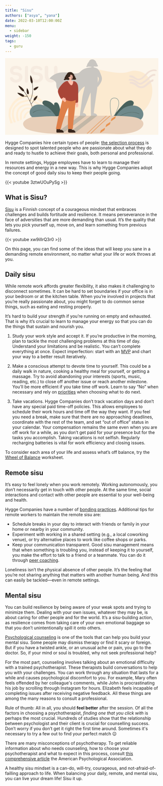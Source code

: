 ```yaml
---
title: "Sisu"
authors: ["asya", "yana"]
date: 2022-03-10T12:00:00Z
menu:
  - sidebar
weight: -150
tags:
  - guru
---
```


![Sisu](/img/sisu/sisu.png)

Hygge Companies hire certain types of people: [the selection process](https://hygge.work/growing/) is designed to spot talented people who are passionate about what they do and ready to hustle to achieve their goals, both personal and professional.

In remote settings, Hygge employees have to learn to manage their resources and energy in a new way. This is why Hygge Companies adopt the concept of good daily sisu to keep their people going.

{{< youtube 3ztwUOuPySg >}}

## What is Sisu?

[Sisu](https://finland.fi/arts-culture/sisu-within-finnish-key-life-love-success/) is a Finnish concept of a courageous mindset that embraces challenges and builds fortitude and resilience. It means perseverance in the face of adversities that are more demanding than usual. It’s the quality that lets you pick yourself up, move on, and learn something from previous failures.

{{< youtube xw9iIIrQ3r0 >}}

On this page, you can find some of the ideas that will keep you sane in a demanding remote environment, no matter what your life or work throws at you.

## Daily sisu

While remote work affords greater flexibility, it also makes it challenging to disconnect sometimes. It can be hard to set boundaries if your office is in your bedroom or at the kitchen table. When you’re involved in projects that you’re really passionate about, you might forget to do common sense things, such as eating and resting properly.

It’s hard to build your strength if you’re running on empty and exhausted. That is why it’s crucial to learn to manage your energy so that you can do the things that sustain and nourish you.

1. Study your work style and accept it. If you’re productive in the morning, plan to tackle the most challenging problems at this time of day. Understand your limitations and be realistic. You can’t complete everything at once. Expect imperfection: start with an [MVP](https://hygge.work/remote-work/planning/#mvp) and chart your way to a better result iteratively.

1. Make a conscious attempt to devote time to yourself. This could be a daily walk in nature, cooking a healthy meal for yourself, or getting a massage. Try to avoid abandoning your interests (sports, music, reading, etc.) to close off another issue or reach another milestone. You’ll be more efficient if you take time off work. Learn to say “No” when necessary and rely on [priorities](https://hygge.work/remote-work/attention-management/#priorities) when choosing what to do next.

1. Take vacations. Hygge Companies don’t track vacation days and don’t have any special paid time-off policies. This allows employees to schedule their work hours and time off the way they want. If you feel you need a break, make sure that there are no approaching deadlines, coordinate with the rest of the team, and set “out of office” status in your calendar. Your compensation remains the same even when you are off work for a while, as you don’t get paid for your presence but for the tasks you accomplish. Taking vacations is not selfish. Regularly recharging batteries is vital for work efficiency and closing issues.

To consider each area of your life and assess what’s off balance, try the [Wheel of Balance](/img/sisu/wheel-of-balance.png) worksheet.

## Remote sisu

It’s easy to feel lonely when you work remotely. Working autonomously, you don’t necessarily get in touch with other people. At the same time, social interactions and contact with other people are essential to your well-being and health.

Hygge Companies have a number of [bonding practices](https://hygge.work/communication/staying-social/). Additional tips for remote workers to maintain the remote sisu are:

- Schedule breaks in your day to interact with friends or family in your home or nearby in your community.
- Experiment with working in a shared setting (e.g., a local coworking venue), or try alternative places to work like coffee shops or parks.
- Keep your communication transparent. Good sisu management means that when something is troubling you, instead of keeping it to yourself, you make the effort to talk to a friend or a teammate. You can do it through [peer coaching](https://hygge.work/communication/peer-coaching/).

Loneliness isn’t the physical absence of other people. It’s the feeling that you’re not sharing anything that matters with another human being. And this can easily be tackled—even in remote settings.

## Mental sisu

You can build resilience by being aware of your weak spots and trying to minimize them. Dealing with your own issues, whatever they may be, is about caring for other people and for the world. It’s a sisu-building action, as resilience comes from taking care of your own emotional baggage so that you don’t unintentionally spill it onto others.

[Psychological counseling](https://www.apa.org/ed/graduate/specialize/counseling) is one of the tools that can help you build your mental sisu. Some people may dismiss therapy or find it scary or foreign. But if you have a twisted ankle, or an unusual ache or pain, you go to the doctor. So, if your mind or soul is troubled, why not seek professional help?

For the most part, counseling involves talking about an emotional difficulty with a trained psychotherapist. These therapists build conversations to help you with your challenges. You can work through any situation that lasts for a while and causes psychological discomfort to you. For example, Mary often feels offended by her colleague's comments, while John is procrastinating his job by scrolling through Instagram for hours. Elizabeth feels incapable of completing issues after receiving negative feedback. All these things are among the many reasons to consult a professional.

Rule of thumb: All in all, you should **feel better** after the session. Of all the factors in choosing a psychotherapist, _finding one that you click with_ is perhaps the most crucial. Hundreds of studies show that the relationship between psychologist and their client is crucial for counselling success. Don’t worry if you don’t get it right the first time around. Sometimes it's necessary to try a few out to find your perfect match 😉

There are many misconceptions of psychotherapy. To get reliable information about who needs counseling, how to choose your psychotherapist and what to expect in this process, consult [this comprehensive article](https://www.apa.org/topics/psychotherapy/understanding) the American Psychological Association.

A healthy sisu mindset is a can-do, will-try, courageous, and not-afraid-of-failling approach to life. When balancing your daily, remote, and mental sisu, you can live your dream life! Sisu it up.
